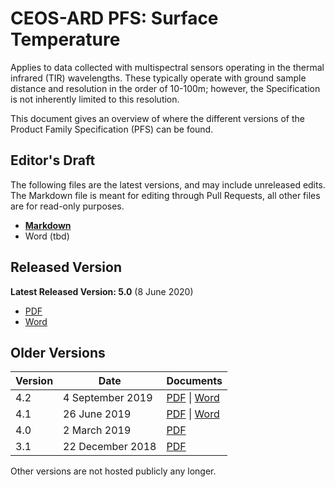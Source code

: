 # CEOS-ARD PFS: Surface Temperature

Applies to data collected with multispectral sensors operating in the thermal infrared (TIR) wavelengths. These typically operate with ground sample distance and resolution in the order of 10-100m; however, the Specification is not inherently limited to this resolution.

This document gives an overview of where the different versions of the Product Family Specification (PFS) can be found.

## Editor's Draft

The following files are the latest versions, and may include unreleased edits.
The Markdown file is meant for editing through Pull Requests, all other files are for read-only purposes.

- [**Markdown**](PFS.md)
- Word (tbd)

## Released Version

**Latest Released Version: 5.0** (8 June 2020)

- [PDF](https://ceos.org/ard/files/PFS/ST/v5.0/CARD4L_Product_Family_Specification_Surface_Temperature-v5.0.pdf)
- [Word](https://ceos.org/ard/files/PFS/ST/v5.0/CARD4L_Product_Family_Specification_Surface_Temperature-v5.0.docx)

## Older Versions

| Version | Date             | Documents                                                    |
| ------- | ---------------- | ------------------------------------------------------------ |
| 4.2     | 4 September 2019 | [PDF](https://ceos.org/ard/files/PFS/old%20versions/v4.2/CARD4L_Product_Family_Specification-Land_Surface_Temperature-v4.2.pdf) \| [Word](https://ceos.org/ard/files/PFS/old%20versions/v4.2/CARD4L_Product_Family_Specification-Land_Surface_Temperature-v4.2.docx) |
| 4.1     | 26 June 2019     | [PDF](https://ceos.org/ard/files/PFS/old%20versions/v4.1/CARD4L_Product_Family_Specification-Land_Surface_Temperature-v4.1.pdf) \| [Word](https://ceos.org/ard/files/PFS/old%20versions/v4.1/CARD4L_Product_Family_Specification-Land_Surface_Temperature-v4.1.docx) |
| 4.0     | 2 March 2019     | [PDF](https://ceos.org/ard/files/PFS/old%20versions/v4.0/CARD4L_Product_Specification_Land_Surface_Temperature_v4.0.pdf) |
| 3.1     | 22 December 2018 | [PDF](https://ceos.org/ard/files/PFS/old%20versions/v3.x/CARD4L_Product_Specification-Surface_Temperature-v3.1.pdf) |

Other versions are not hosted publicly any longer.
